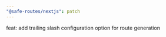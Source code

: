```yaml
---
"@safe-routes/nextjs": patch
---
```


feat: add trailing slash configuration option for route generation
